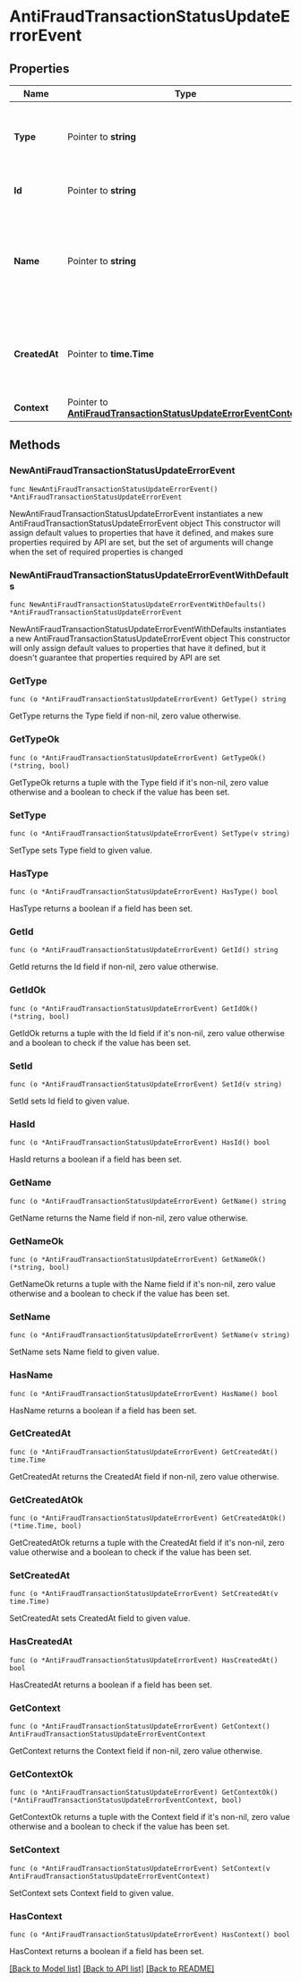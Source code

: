 # AntiFraudTransactionStatusUpdateErrorEvent

## Properties

Name | Type | Description | Notes
------------ | ------------- | ------------- | -------------
**Type** | Pointer to **string** | The type of this resource. Is always &#x60;transaction-event&#x60;. | [optional] 
**Id** | Pointer to **string** | The unique identifier for this event. | [optional] 
**Name** | Pointer to **string** | The name of this resource. Is always &#x60;anti-fraud-transaction-status-update-error&#x60;. | [optional] 
**CreatedAt** | Pointer to **time.Time** | The date and time when this transaction event was created in our system. | [optional] 
**Context** | Pointer to [**AntiFraudTransactionStatusUpdateErrorEventContext**](AntiFraudTransactionStatusUpdateErrorEventContext.md) |  | [optional] 

## Methods

### NewAntiFraudTransactionStatusUpdateErrorEvent

`func NewAntiFraudTransactionStatusUpdateErrorEvent() *AntiFraudTransactionStatusUpdateErrorEvent`

NewAntiFraudTransactionStatusUpdateErrorEvent instantiates a new AntiFraudTransactionStatusUpdateErrorEvent object
This constructor will assign default values to properties that have it defined,
and makes sure properties required by API are set, but the set of arguments
will change when the set of required properties is changed

### NewAntiFraudTransactionStatusUpdateErrorEventWithDefaults

`func NewAntiFraudTransactionStatusUpdateErrorEventWithDefaults() *AntiFraudTransactionStatusUpdateErrorEvent`

NewAntiFraudTransactionStatusUpdateErrorEventWithDefaults instantiates a new AntiFraudTransactionStatusUpdateErrorEvent object
This constructor will only assign default values to properties that have it defined,
but it doesn't guarantee that properties required by API are set

### GetType

`func (o *AntiFraudTransactionStatusUpdateErrorEvent) GetType() string`

GetType returns the Type field if non-nil, zero value otherwise.

### GetTypeOk

`func (o *AntiFraudTransactionStatusUpdateErrorEvent) GetTypeOk() (*string, bool)`

GetTypeOk returns a tuple with the Type field if it's non-nil, zero value otherwise
and a boolean to check if the value has been set.

### SetType

`func (o *AntiFraudTransactionStatusUpdateErrorEvent) SetType(v string)`

SetType sets Type field to given value.

### HasType

`func (o *AntiFraudTransactionStatusUpdateErrorEvent) HasType() bool`

HasType returns a boolean if a field has been set.

### GetId

`func (o *AntiFraudTransactionStatusUpdateErrorEvent) GetId() string`

GetId returns the Id field if non-nil, zero value otherwise.

### GetIdOk

`func (o *AntiFraudTransactionStatusUpdateErrorEvent) GetIdOk() (*string, bool)`

GetIdOk returns a tuple with the Id field if it's non-nil, zero value otherwise
and a boolean to check if the value has been set.

### SetId

`func (o *AntiFraudTransactionStatusUpdateErrorEvent) SetId(v string)`

SetId sets Id field to given value.

### HasId

`func (o *AntiFraudTransactionStatusUpdateErrorEvent) HasId() bool`

HasId returns a boolean if a field has been set.

### GetName

`func (o *AntiFraudTransactionStatusUpdateErrorEvent) GetName() string`

GetName returns the Name field if non-nil, zero value otherwise.

### GetNameOk

`func (o *AntiFraudTransactionStatusUpdateErrorEvent) GetNameOk() (*string, bool)`

GetNameOk returns a tuple with the Name field if it's non-nil, zero value otherwise
and a boolean to check if the value has been set.

### SetName

`func (o *AntiFraudTransactionStatusUpdateErrorEvent) SetName(v string)`

SetName sets Name field to given value.

### HasName

`func (o *AntiFraudTransactionStatusUpdateErrorEvent) HasName() bool`

HasName returns a boolean if a field has been set.

### GetCreatedAt

`func (o *AntiFraudTransactionStatusUpdateErrorEvent) GetCreatedAt() time.Time`

GetCreatedAt returns the CreatedAt field if non-nil, zero value otherwise.

### GetCreatedAtOk

`func (o *AntiFraudTransactionStatusUpdateErrorEvent) GetCreatedAtOk() (*time.Time, bool)`

GetCreatedAtOk returns a tuple with the CreatedAt field if it's non-nil, zero value otherwise
and a boolean to check if the value has been set.

### SetCreatedAt

`func (o *AntiFraudTransactionStatusUpdateErrorEvent) SetCreatedAt(v time.Time)`

SetCreatedAt sets CreatedAt field to given value.

### HasCreatedAt

`func (o *AntiFraudTransactionStatusUpdateErrorEvent) HasCreatedAt() bool`

HasCreatedAt returns a boolean if a field has been set.

### GetContext

`func (o *AntiFraudTransactionStatusUpdateErrorEvent) GetContext() AntiFraudTransactionStatusUpdateErrorEventContext`

GetContext returns the Context field if non-nil, zero value otherwise.

### GetContextOk

`func (o *AntiFraudTransactionStatusUpdateErrorEvent) GetContextOk() (*AntiFraudTransactionStatusUpdateErrorEventContext, bool)`

GetContextOk returns a tuple with the Context field if it's non-nil, zero value otherwise
and a boolean to check if the value has been set.

### SetContext

`func (o *AntiFraudTransactionStatusUpdateErrorEvent) SetContext(v AntiFraudTransactionStatusUpdateErrorEventContext)`

SetContext sets Context field to given value.

### HasContext

`func (o *AntiFraudTransactionStatusUpdateErrorEvent) HasContext() bool`

HasContext returns a boolean if a field has been set.


[[Back to Model list]](../README.md#documentation-for-models) [[Back to API list]](../README.md#documentation-for-api-endpoints) [[Back to README]](../README.md)


